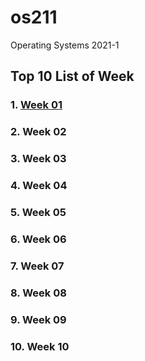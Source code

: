 # os211
Operating Systems 2021-1

## Top 10 List of Week

### 1. [Week 01](W01/)
### 2. Week 02
### 3. Week 03
### 4. Week 04
### 5. Week 05
### 6. Week 06
### 7. Week 07
### 8. Week 08
### 9. Week 09
### 10. Week 10

